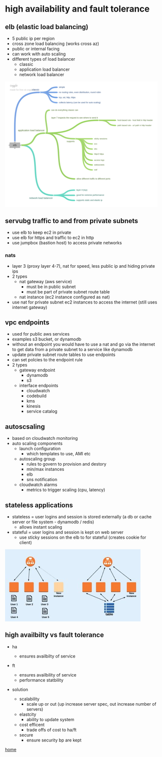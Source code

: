 # high availability and fault tolerance

## elb (elastic load balancing)
- 5 public ip per region
- cross zone load balancing (works cross az)
- public or internal facing
- can work with auto scaling 
- different types of load balancer
    - classic
    - application load balancer
    - network load balancer

![alt text](pic/elb.png "mind map for elb types")


## servubg traffic to and from private subnets
- use elb to keep ec2 in private 
- use elb for https and traffic to ec2 in http 
- use jumpbox (bastion host) to access private networks

### nats
- layer 3 (proxy layer 4-7), nat for speed, less public ip and hiding private ips
- 2 types
    - nat gateway (aws service)
        - must be in public subnet
        - must be part of private subnet route table
    - nat instance (ec2 instance configured as nat)
- use nat for private subnet ec2 instances to access the internet (still uses internet gateway)


## vpc endpoints
- used for public aws services
- examples s3 bucket, or dynamodb
- without an endpoint you would have to use a nat and go via the internet to get data from a private subnet to a service like dynamodb
- update private subnet route tables to use endpoints
- can set polcies to the endpoint rule
- 2 types
    - gateway endpoint
        - dynamodb
        - s3
    - interface endpoints
        - cloudwatch
        - codebuild
        - kms
        - kinesis
        - service catalog

## autoscsaling
- based on cloudwatch monitoring
- auto scaling components
    - launch configuration
        - which templates to use, AMI etc 
    - autoscaling group
        - rules to govern to provision and destory 
        - min/max instances
        - elb
        - sns notification
    - cloudwatch alarms
        - metrics to trigger scaling (cpu, latency)


## stateless applications
- stateless = user logins and session is stored externally (a db or cache server or file system - dynamodb / redis)
    - allows instant scaling
- stateful = user logins and session is kept on web server 
    - use sticky sessions on the elb to for stateful (creates cookie for client)
  
![alt text](pic/statefull_vs_stateless.JPG "stateful vs stateless application")
  
## high availbilty vs fault tolerance 
- ha
    - ensures availbilty of service
- ft
    - ensures availbility of service
    - performance statbility 
  
- solution
    - scalability
        - scale up or out (up increase server spec, out increase number of servers)
    - elastcity
        - ability to update system
    - cost efficent
        - trade offs of cost to ha/ft
    - secure
        - ensure security bp are kept
          
[home](../README.md)